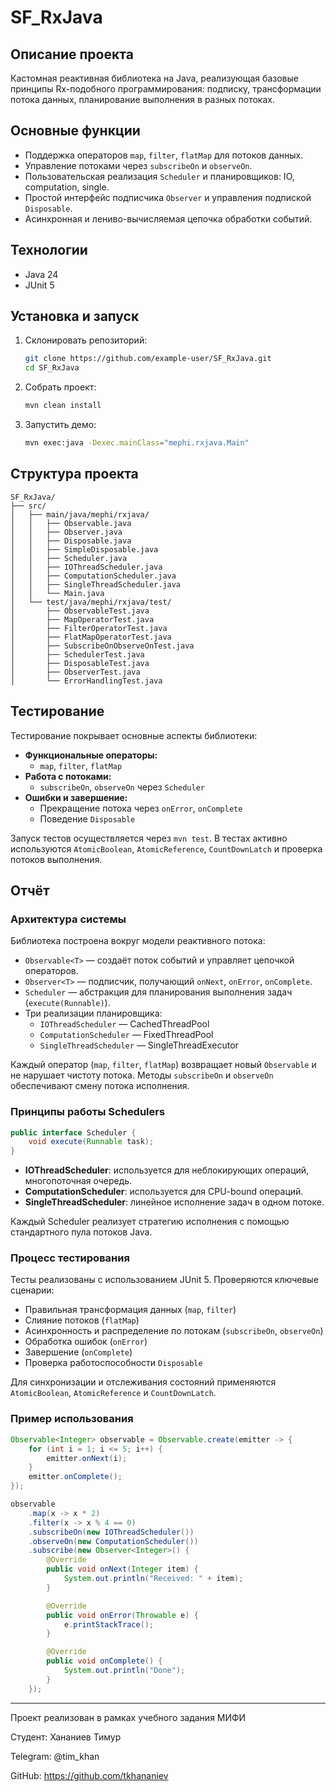 # SF_RxJava

## Описание проекта

Кастомная реактивная библиотека на Java, реализующая базовые принципы Rx-подобного программирования: подписку, трансформации потока данных, планирование выполнения в разных потоках.

## Основные функции

* Поддержка операторов `map`, `filter`, `flatMap` для потоков данных.
* Управление потоками через `subscribeOn` и `observeOn`.
* Пользовательская реализация `Scheduler` и планировщиков: IO, computation, single.
* Простой интерфейс подписчика `Observer` и управления подпиской `Disposable`.
* Асинхронная и лениво-вычисляемая цепочка обработки событий.

## Технологии

* Java 24
* JUnit 5

## Установка и запуск

1. Склонировать репозиторий:

   ```bash
   git clone https://github.com/example-user/SF_RxJava.git
   cd SF_RxJava
   ```
2. Собрать проект:

   ```bash
   mvn clean install
   ```
3. Запустить демо:

   ```bash
   mvn exec:java -Dexec.mainClass="mephi.rxjava.Main"
   ```

## Структура проекта

```plaintext
SF_RxJava/
├── src/
│   ├── main/java/mephi/rxjava/
│   │   ├── Observable.java
│   │   ├── Observer.java
│   │   ├── Disposable.java
│   │   ├── SimpleDisposable.java
│   │   ├── Scheduler.java
│   │   ├── IOThreadScheduler.java
│   │   ├── ComputationScheduler.java
│   │   ├── SingleThreadScheduler.java
│   │   └── Main.java
│   └── test/java/mephi/rxjava/test/
│       ├── ObservableTest.java
│       ├── MapOperatorTest.java
│       ├── FilterOperatorTest.java
│       ├── FlatMapOperatorTest.java
│       ├── SubscribeOnObserveOnTest.java
│       ├── SchedulerTest.java
│       ├── DisposableTest.java
│       ├── ObserverTest.java
│       └── ErrorHandlingTest.java
```

## Тестирование

Тестирование покрывает основные аспекты библиотеки:

* **Функциональные операторы:**
  - `map`, `filter`, `flatMap`
* **Работа с потоками:**
  - `subscribeOn`, `observeOn` через `Scheduler`
* **Ошибки и завершение:**
  - Прекращение потока через `onError`, `onComplete`
  - Поведение `Disposable`

Запуск тестов осуществляется через `mvn test`. В тестах активно используются `AtomicBoolean`, `AtomicReference`, `CountDownLatch` и проверка потоков выполнения.

## Отчёт

### Архитектура системы

Библиотека построена вокруг модели реактивного потока:

- `Observable<T>` — создаёт поток событий и управляет цепочкой операторов.
- `Observer<T>` — подписчик, получающий `onNext`, `onError`, `onComplete`.
- `Scheduler` — абстракция для планирования выполнения задач (`execute(Runnable)`).
- Три реализации планировщика:
  - `IOThreadScheduler` — CachedThreadPool
  - `ComputationScheduler` — FixedThreadPool
  - `SingleThreadScheduler` — SingleThreadExecutor

Каждый оператор (`map`, `filter`, `flatMap`) возвращает новый `Observable` и не нарушает чистоту потока. Методы `subscribeOn` и `observeOn` обеспечивают смену потока исполнения.

### Принципы работы Schedulers

```java
public interface Scheduler {
    void execute(Runnable task);
}
```

- **IOThreadScheduler**: используется для неблокирующих операций, многопоточная очередь.
- **ComputationScheduler**: используется для CPU-bound операций.
- **SingleThreadScheduler**: линейное исполнение задач в одном потоке.

Каждый Scheduler реализует стратегию исполнения с помощью стандартного пула потоков Java.

### Процесс тестирования

Тесты реализованы с использованием JUnit 5. Проверяются ключевые сценарии:

* Правильная трансформация данных (`map`, `filter`)
* Слияние потоков (`flatMap`)
* Асинхронность и распределение по потокам (`subscribeOn`, `observeOn`)
* Обработка ошибок (`onError`)
* Завершение (`onComplete`)
* Проверка работоспособности `Disposable`

Для синхронизации и отслеживания состояний применяются `AtomicBoolean`, `AtomicReference` и `CountDownLatch`.

### Пример использования

```java
Observable<Integer> observable = Observable.create(emitter -> {
    for (int i = 1; i <= 5; i++) {
        emitter.onNext(i);
    }
    emitter.onComplete();
});

observable
    .map(x -> x * 2)
    .filter(x -> x % 4 == 0)
    .subscribeOn(new IOThreadScheduler())
    .observeOn(new ComputationScheduler())
    .subscribe(new Observer<Integer>() {
        @Override
        public void onNext(Integer item) {
            System.out.println("Received: " + item);
        }

        @Override
        public void onError(Throwable e) {
            e.printStackTrace();
        }

        @Override
        public void onComplete() {
            System.out.println("Done");
        }
    });
```

---

Проект реализован в рамках учебного задания МИФИ

Студент: Хананиев Тимур

Telegram: @tim_khan  

GitHub: https://github.com/tkhananiev
